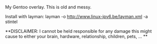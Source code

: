 My Gentoo overlay. This is old and messy.

Install with layman:
layman -o http://www.linux-ipv6.be/layman.xml -a stintel


**DISCLAIMER: I cannot be held responsible for any damage this might cause to either your brain, hardware, relationship, children, pets, ... **
